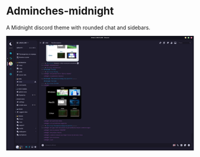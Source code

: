 # Adminches-midnight

A Midnight discord theme with rounded chat and sidebars.

![alt text](<2024-03-06 16-06-53.png>)
